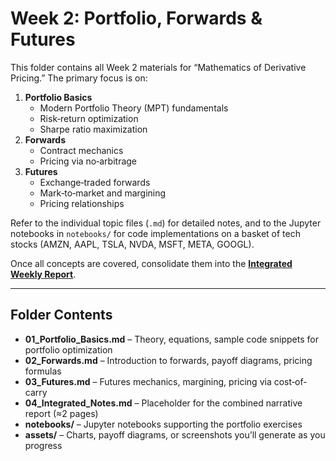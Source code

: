 # Week 2: Portfolio, Forwards & Futures

This folder contains all Week 2 materials for “Mathematics of Derivative Pricing.” The primary focus is on:

1. **Portfolio Basics**  
   - Modern Portfolio Theory (MPT) fundamentals  
   - Risk‐return optimization  
   - Sharpe ratio maximization  
2. **Forwards**  
   - Contract mechanics  
   - Pricing via no‐arbitrage  
3. **Futures**  
   - Exchange‐traded forwards  
   - Mark‐to‐market and margining  
   - Pricing relationships

Refer to the individual topic files (`.md`) for detailed notes, and to the Jupyter notebooks in `notebooks/` for code implementations on a basket of tech stocks (AMZN, AAPL, TSLA, NVDA, MSFT, META, GOOGL).

Once all concepts are covered, consolidate them into the **[Integrated Weekly Report](./04_Integrated_Notes.md)**.

---

## Folder Contents

- **01_Portfolio_Basics.md** – Theory, equations, sample code snippets for portfolio optimization  
- **02_Forwards.md** – Introduction to forwards, payoff diagrams, pricing formulas  
- **03_Futures.md** – Futures mechanics, margining, pricing via cost‐of‐carry  
- **04_Integrated_Notes.md** – Placeholder for the combined narrative report (≈2 pages)  
- **notebooks/** – Jupyter notebooks supporting the portfolio exercises  
- **assets/** – Charts, payoff diagrams, or screenshots you’ll generate as you progress
